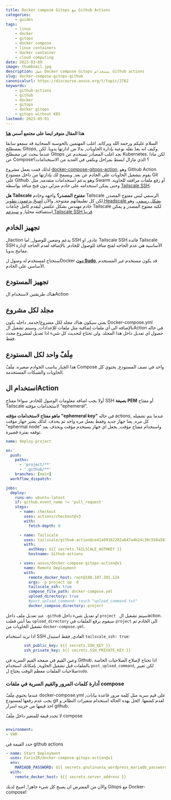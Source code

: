 ```yaml
---
title: Docker compose Gitops مع Github Actions
categories: 
    - guides
tags:
    - linux
    - docker
    - gitops
    - docker compose
    - linux containers
    - docker container
    - cloud computing
date: 2023-03-09
image: thumbnail.jpg
description: عمل Docker compose Gitops بستخدام Github actions
slug: docker-compose-gitops-github
canonicalurl: https://discourse.aosus.org/t/topic/2762
keywords: 
    - github-actions
    - github 
    - docker
    - gitops
    - docker gitops
    - gitops without K8S
lastmod: 2023-05-01
---
```


**هذا المقال متوفر ايضا على مجتمع أسس [هنا](https://discourse.aosus.org/t/topic/2762)**

السلام عليكم ورحمة الله وبركاته.
اغلب المهتمين بالحوسبة السحابية قد سمعو سابقا بمصطلح Gitops, وكيف انه يعدّ نقله نوعية بإدارة الحاويات, بدلا من ادارتها يدويا.
لكن عندما نبحث عن مصطلح Gitops نجد اغلب المصادر تستخدم عن Kubernetes.
لكن ماذا عن Compose؟ الذي مازال ابسط بمراحل ويكفي في العديد من الاستخدامات؟

لذلك قمت بعمل مشروع [docker-compose-gitops-action](https://github.com/FarisZR/docker-compose-gitops-action),  وهو Github Action يقوم بتشغيل الحاويات على الخادم عن بعد, ويسمح لك بإدارتها من داخل مستودع Git على Github.
وهو يدعم استخدامات متقدمه, مثل Swarm أو رفع ملفات مرافقه للحاويه. وحتى يمكن استخدامه على خادم منزلي دون فتح منافذ بواسطة [Tailscale SSH](https://tailscale.com/blog/tailscale-ssh/).

**هل Tailscale مفتوح المصدر؟**
واجهه وخادم Tailscale الرسمي ليس مفتوح المصدر, لكن كل تطبيقاتهم مفتوحة, والآن [اصبحُ يدعمون تطوير Headscale بشكل رسمي](https://tailscale.com/blog/opensource/), وهو خادم مهندس بشكل عكسي ليقدم كامل خِدْمَات Tailscale لكنه مفتوح المصدر و يمكن استضافته محليا, و [سيدعم Tailscale SSH قريبا](https://github.com/juanfont/headscale/issues/661)

## تجهيز الخادم
الaction يدعم وضعين للوصول, اما SSH عادي, او Tailscale SSH
فائدة Tailscale SSH الأساسية هي عدم الحاجه لفتح منافذ للوصول للخادم, بالإضافة لعدم الحاجه لإدارة مفاتيح يدويا.

ستحتاج لمستخدم له وصول لDocker **[دون Sudo](https://discourse.aosus.org/t/topic/2223#docker-sudo-27)**, قد يكون مستخدم غير المستخدم الأساسي على الخادم.

## تجهيز المستودع

هناك طريقتين لاستخدام الAction

## مجلد لكل مشروع
يعني سيكون هناك مجلد لكل مشروع/خدمة, داخله يكون Docker-compose.yml بالإضافة الى أي ملفات إضافية مثل ملفات للإعدادات, وسيتم تشغيل الAction في حاله حصول اي تعديل داخل هذا المجلد.
ولن تحتاج لتحديث كل شيء اذا تعديل لمشروع محدد فقط.

## مِلَفّ واحد لكل المستودع
هذا الخِيار يناسب الخوادم صغيره. 
مِلَفّ Compose واحد في نصف المستودع, يحتوي كل الحاويات والشبكات المستخدمة.

## استخدام الAction
أولا يجب اضافه معلومات الوصول للخادم, سواءا مفتاح SSH **بصيغة PEM** أو مفتاح Tailscale لاستخدامات مؤقته "ephemeral".


**ماهو مفتاح لاستخدامات مؤقته "ephemeral key"**
في حاله actions, عندما يتم تشغيله كل مره, يعدّ جهاز جديد وفقط يعمل مره واحد ثم يحذف.
لذلك يعتبر جهاز مؤقت "ephermal node" واستخدام مفتاح مؤقت, يجعل اي جهاز يستخدم مؤقت ويحذف بعد توقفه بفترة قصيرة.


```yaml
name: deploy-project

on:
  push:
    paths:
      - 'project/**'
      - '.github/**'
    branches: [main]
  workflow_dispatch:

jobs:
  deploy:
    runs-on: ubuntu-latest
    if: github.event_name != 'pull_request'
    steps:
      - name: checkout
        uses: actions/checkout@v3
        with:
          fetch-depth: 0

      - name: Tailscale
        uses: tailscale/github-action@ce41a99162202a647a4b24c30c558a567b926709
        with:
          authkey: ${{ secrets.TAILSCALE_AUTHKEY }}
          hostname: Github-actions

      - uses: aosus/docker-compose-gitops-action@v1
        name: Remote Deployment
        with:
          remote_docker_host: root@100.107.201.124
          args: -p project up -d
          tailscale_ssh: true
          compose_file_path: docker-compose.yml
          upload_directory: true
          #post_upload_command: touch "upload_command.txt"
          docker_compose_directory: project
```
عند تعديل ملف داخل `.github` او تعديل شيء داخل `project ` سيتم تشغيل الaction.
بما أنني فعلت `upload_directory` سيقوم برفع الملفات في `project`  الى الخادم  ثم تشغيل الحاويات من `docker-compose.yml`.

اذا تريد استخدام SSH العادي, فقط استبدل `tailscale_ssh: true`:
```yaml
        ssh_public_key: ${{ secrets.SSH_KEY }}
        ssh_private_key: ${{ secrets.SSH_PRIVATE_KEY }}
```
وعين القيم في صفحه القيم السرية في Github.
اذا تحتاج لإصلاح الصلاحيات الخاصة بالملفات قبل تشغيل الحاوية, بإمكانك استخدام `post_upload_command`, لكن تغيير صلاحيات الملفات معظم الوقت يحتاج ل`sudo`.

### أدارة كلمات المرور والقيم السرية في ملفات compose

عندما يحتوي مِلَفّ docker-compose.yml على قيم سرية مثل كلمة مرور قاعدة بيانات, يجب عدم رفعها لمستودع git لعدم كشفها.
الحل بهذه الحالة استخدام متغيرات النظام, و اخذ قيمها من خزينه اسرار github.

لا تحدد قيمة للمتغير داخل مِلَفّ compose
```yaml

environment:
- VAR

```

حدد القيمة في github actions
```yaml
- name: Start Deployment
  uses: FarisZR/docker-compose-gitops-action@v1
  env:
    MARIADB_PASSWORD: ${{ secrets.gnulinuxsa_wordpress_mariadb_password }}
  with:
    remote_docker_host: ${{ secrets.server_address }}
```

والآن من المفترض ان يصبح كل شيء جاهز!, اصبح لديك Gitops مع Docker-compose!
